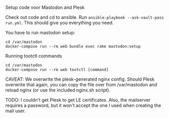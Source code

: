 Setup code voor Mastodon and Plesk

Check out code and cd to ansible.
Run `ansible-playbook --ask-vault-pass run.yml`. This should give you everything you need.

You have to run mastodon setup:
```
cd /var/mastodon
docker-compose run --rm web bundle exec rake mastodon:setup
```

Running tootctl commands
```
cd /var/mastodon
docker-compose run --rm web tootctl [command]
```

CAVEAT:
We overwrite the plesk-generated nginx config. Should Plesk overwrite that again, you can copy the file over from /var/mastodon and reload nginx (or use the included nginx.sh script).

TODO:
I couldn't get Plesk to get LE certificates. Also, the mailserver requires a password, but it won't accept the one I used when creating the mail user.
